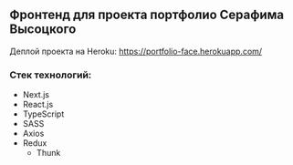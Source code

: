 ## Фронтенд для проекта портфолио Серафима Высоцкого

Деплой проекта на Heroku: https://portfolio-face.herokuapp.com/

### Стек технологий:
- Next.js
- React.js
- TypeScript
- SASS
- Axios
- Redux
  - Thunk
